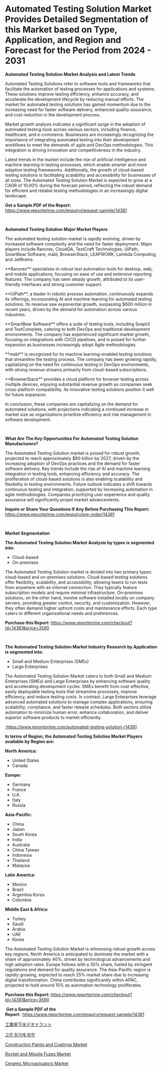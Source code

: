 <p><h1>Automated Testing Solution Market Provides Detailed Segmentation of this Market based on Type, Application, and Region and Forecast for the Period from 2024 - 2031</h1></p><p><strong>Automated Testing Solution Market Analysis and Latest Trends</strong></p>
<p><p>Automated Testing Solutions refer to software tools and frameworks that facilitate the automation of testing processes for applications and systems. These solutions improve testing efficiency, enhance accuracy, and accelerate the development lifecycle by reducing manual efforts. The market for automated testing solutions has gained momentum due to the increasing need for faster software delivery, enhanced quality assurance, and cost reduction in the development process.</p><p>Market growth analysis indicates a significant surge in the adoption of automated testing tools across various sectors, including finance, healthcare, and e-commerce. Businesses are increasingly recognizing the importance of integrating automated testing into their development workflows to meet the demands of agile and DevOps methodologies. This integration is driving innovation and competitiveness in the industry.</p><p>Latest trends in the market include the rise of artificial intelligence and machine learning in testing processes, which enable smarter and more adaptive testing frameworks. Additionally, the growth of cloud-based testing solutions is facilitating scalability and accessibility for businesses of all sizes. The Automated Testing Solution Market is expected to grow at a CAGR of 10.00% during the forecast period, reflecting the robust demand for efficient and reliable testing methodologies in an increasingly digital landscape.</p></p>
<p><strong>Get a Sample PDF of the Report:&nbsp;</strong> <a href="https://www.reportprime.com/enquiry/request-sample/14381">https://www.reportprime.com/enquiry/request-sample/14381</a></p>
<p>&nbsp;</p>
<p><strong>Automated Testing Solution Major Market Players</strong></p>
<p><p>The automated testing solution market is rapidly evolving, driven by increased software complexity and the need for faster deployment. Major players include Ranorex, CloudQA, TestCraft Technologies, UiPath, SmartBear Software, mabl, BrowserStack, LEAPWORK, Lambda Computing, and JetBrains.</p><p>**Ranorex** specializes in robust test automation tools for desktop, web, and mobile applications, focusing on ease of use and extensive reporting features. The company has seen steady growth, attributed to its user-friendly interfaces and strong customer support.</p><p>**UiPath**, a leader in robotic process automation, continuously expands its offerings, incorporating AI and machine learning for automated testing solutions. Its revenue saw exponential growth, surpassing $600 million in recent years, driven by the demand for automation across various industries.</p><p>**SmartBear Software** offers a suite of testing tools, including SoapUI and TestComplete, catering to both DevOps and traditional development environments. The company has experienced significant market growth, focusing on integrations with CI/CD pipelines, and is poised for further expansion as businesses increasingly adopt Agile methodologies.</p><p>**mabl** is recognized for its machine learning-enabled testing solutions that streamline the testing process. The company has been growing rapidly, capitalizing on the need for continuous testing in DevOps environments, with strong revenue streams primarily from cloud-based subscriptions.</p><p>**BrowserStack** provides a cloud platform for browser testing across multiple devices, enjoying substantial revenue growth as companies seek cross-platform compatibility. Its innovative testing solutions position it well for future expansion.</p><p>In conclusion, these companies are capitalizing on the demand for automated solutions, with projections indicating a continued increase in market size as organizations prioritize efficiency and risk management in software development.</p></p>
<p>&nbsp;</p>
<p><strong>What Are The Key Opportunities For Automated Testing Solution Manufacturers?</strong></p>
<p><p>The Automated Testing Solution market is poised for robust growth, projected to reach approximately $60 billion by 2027, driven by the increasing adoption of DevOps practices and the demand for faster software delivery. Key trends include the rise of AI and machine learning integration in testing tools, enhancing efficiency and accuracy. The proliferation of cloud-based solutions is also enabling scalability and flexibility in testing environments. Future outlook indicates a shift towards continuous testing and integration, supported by increasing automation in agile methodologies. Companies prioritizing user experience and quality assurance will significantly propel market advancements.</p></p>
<p><strong>Inquire or Share Your Questions If Any Before Purchasing This Report:</strong> <a href="https://www.reportprime.com/enquiry/pre-order/14381">https://www.reportprime.com/enquiry/pre-order/14381</a></p>
<p>&nbsp;</p>
<p><strong>Market Segmentation</strong></p>
<p><strong>The Automated Testing Solution Market Analysis by types is segmented into:</strong></p>
<p><ul><li>Cloud-based</li><li>On-premises</li></ul></p>
<p><p>The Automated Testing Solution market is divided into two primary types: cloud-based and on-premises solutions. Cloud-based testing solutions offer flexibility, scalability, and accessibility, allowing teams to run tests from anywhere with an internet connection. They typically feature subscription models and require minimal infrastructure. On-premises solutions, on the other hand, involve software installed locally on company servers, providing greater control, security, and customization. However, they often demand higher upfront costs and maintenance efforts. Each type caters to different organizational needs and preferences.</p></p>
<p><strong>Purchase this Report:&nbsp;</strong><a href="https://www.reportprime.com/checkout?id=14381&price=3590">https://www.reportprime.com/checkout?id=14381&price=3590</a></p>
<p>&nbsp;</p>
<p><strong>The Automated Testing Solution Market Industry Research by Application is segmented into:</strong></p>
<p><ul><li>Small and Medium Enterprises (SMEs)</li><li>Large Enterprises</li></ul></p>
<p><p>The Automated Testing Solution Market caters to both Small and Medium Enterprises (SMEs) and Large Enterprises by enhancing software quality and accelerating development cycles. SMEs benefit from cost-effective, easily deployable testing tools that streamline processes, improve efficiency, and reduce testing costs. In contrast, Large Enterprises leverage advanced automated solutions to manage complex applications, ensuring scalability, compliance, and faster release schedules. Both sectors utilize automation to minimize human error, enhance collaboration, and deliver superior software products to market efficiently.</p></p>
<p><a href="https://www.reportprime.com/automated-testing-solution-r14381">&nbsp;https://www.reportprime.com/automated-testing-solution-r14381</a></p>
<p><strong>In terms of Region, the Automated Testing Solution Market Players available by Region are:</strong></p>
<p>
    <p> <strong> North America: </strong>
        <ul>
            <li>United States</li>
            <li>Canada</li>
        </ul>
        </p> 
    <p> <strong> Europe: </strong>
        <ul>
            <li>Germany</li>
            <li>France</li>
            <li>U.K.</li>
            <li>Italy</li>
            <li>Russia</li>
        </ul>
        </p> 
    <p> <strong> Asia-Pacific: </strong>
        <ul>
            <li>China</li>
            <li>Japan</li>
            <li>South Korea</li>
            <li>India</li>
            <li>Australia</li>
            <li>China Taiwan</li>
            <li>Indonesia</li>
            <li>Thailand</li>
            <li>Malaysia</li>
        </ul>
        </p> 
    <p> <strong> Latin America: </strong>
        <ul>
            <li>Mexico</li>
            <li>Brazil</li>
            <li>Argentina Korea</li>
            <li>Colombia</li>
        </ul>
        </p> 
    <p> <strong> Middle East & Africa: </strong>
        <ul>
            <li>Turkey</li>
            <li>Saudi</li>
            <li>Arabia</li>
            <li>UAE</li>
            <li>Korea</li>
        </ul>
    </p>
    </p>
<p><p>The Automated Testing Solution Market is witnessing robust growth across key regions. North America is anticipated to dominate the market with a share of approximately 40%, driven by technological advancements and high adoption rates. Europe follows with a 30% share, fueled by stringent regulations and demand for quality assurance. The Asia-Pacific region is rapidly growing, expected to reach 25% market share due to increasing digital transformation. China contributes significantly within APAC, projected to hold around 15% as automation technology proliferates.</p></p>
<p><strong>Purchase this Report: </strong><a href="https://www.reportprime.com/checkout?id=14381&price=3590">https://www.reportprime.com/checkout?id=14381&price=3590</a></p>
<p>&nbsp;<strong>Get a Sample PDF of the Report:&nbsp;&nbsp;</strong><a href="https://www.reportprime.com/enquiry/request-sample/14381">https://www.reportprime.com/enquiry/request-sample/14381</a></p>
<p><strong></strong></p>
<p><p><a href="https://medium.com/@rosaleen41t7a/industrial-sewage-deodorants-market-%E3%81%AE%E3%82%B0%E3%83%AD%E3%83%BC%E3%83%90%E3%83%AB%E5%B8%82%E5%A0%B4%E6%A6%82%E8%A6%81%E3%81%AF-%E4%B8%96%E7%95%8C%E3%81%8A%E3%82%88%E3%81%B3%E4%B8%BB%E8%A6%81%E5%B8%82%E5%A0%B4%E3%81%AB%E3%81%8A%E3%81%91%E3%82%8B%E6%A5%AD%E7%95%8C%E3%81%AB%E5%BD%B1%E9%9F%BF%E3%82%92%E4%B8%8E%E3%81%88%E3%82%8B%E4%B8%BB%E8%A6%81%E3%81%AA%E3%83%88%E3%83%AC%E3%83%B3%E3%83%89%E3%81%AB%E3%81%A4%E3%81%84%E3%81%A6-%E7%8B%AC%E8%87%AA%E3%81%AE%E8%A6%96%E7%82%B9%E3%82%92%E6%8F%90%E4%BE%9B%E3%81%97%E3%81%BE%E3%81%99-9be28216cc7b">工業用下水デオドラント</a></p><p><a href="https://medium.com/@wpzbonrg51/rubber-additive-chemical-market-%EC%9D%98-%EA%B8%80%EB%A1%9C%EB%B2%8C-%EC%8B%9C%EC%9E%A5-%EA%B0%9C%EC%9A%94%EB%8A%94-%EC%A0%84-%EC%84%B8%EA%B3%84-%EB%B0%8F-%EC%A3%BC%EC%9A%94-%EC%8B%9C%EC%9E%A5%EC%9D%98-%EC%82%B0%EC%97%85%EC%97%90-%EC%98%81%ED%96%A5%EC%9D%84-%EB%AF%B8%EC%B9%98%EB%8A%94-%EC%A3%BC%EC%9A%94-%ED%8A%B8%EB%A0%8C%EB%93%9C%EC%97%90-%EB%8C%80%ED%95%9C-%EB%8F%85%ED%8A%B9%ED%95%9C-%EA%B4%80%EC%A0%90%EC%9D%84-%EC%A0%9C%EA%B3%B5%ED%95%A9%EB%8B%88%EB%8B%A4-642040ff3064?postPublishedType=initial">고무 첨가제 화학</a></p><p><a href="https://www.linkedin.com/pulse/construction-paints-coatings-market-size-share-trends-analysis-p8bie?trackingId=u3zsJjosSduBQly8NdbGbw%3D%3D">Construction Paints and Coatings Market</a></p><p><a href="https://medium.com/@valroy852472024/the-rocket-and-missile-fuzes-market-is-experiencing-higher-than-anticipated-demand-compared-to-76d480af3694">Rocket and Missile Fuzes Market</a></p><p><a href="https://issuu.com/reportprime-2/docs/ceramic-microactuators-market-size-_8c15d001d22422">Ceramic Microactuators Market</a></p></p>